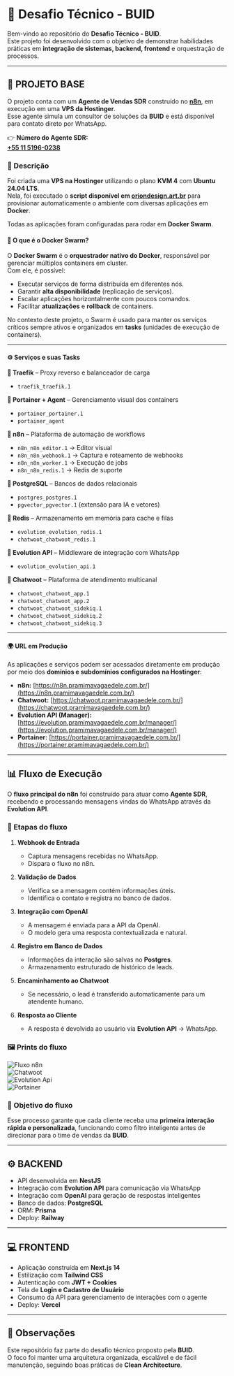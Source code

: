 # 🚀 Desafio Técnico - BUID

Bem-vindo ao repositório do **Desafio Técnico - BUID**.  
Este projeto foi desenvolvido com o objetivo de demonstrar habilidades práticas em **integração de sistemas, backend, frontend** e orquestração de processos.

---

## 📌 PROJETO BASE

O projeto conta com um **Agente de Vendas SDR** construído no **[n8n](https://n8n.io/)**, em execução em uma **VPS da Hostinger**.  
Esse agente simula um consultor de soluções da **BUID** e está disponível para contato direto por WhatsApp.

👉 **Número do Agente SDR:**  
[**+55 11 5196-0238**](https://wa.me/5511912345678?text=Ol%C3%A1%20quero%20falar%20com%20o%20suporte)  

### 📝 Descrição

Foi criada uma **VPS na Hostinger** utilizando o plano **KVM 4** com **Ubuntu 24.04 LTS**.  
Nela, foi executado o **script disponível em [oriondesign.art.br](https://oriondesign.art.br/)** para provisionar automaticamente o ambiente com diversas aplicações em **Docker**.

Todas as aplicações foram configuradas para rodar em **Docker Swarm**.  

#### 🐳 O que é o Docker Swarm?

O **Docker Swarm** é o **orquestrador nativo do Docker**, responsável por gerenciar múltiplos containers em cluster.  
Com ele, é possível:

- Executar serviços de forma distribuída em diferentes nós.  
- Garantir **alta disponibilidade** (replicação de serviços).  
- Escalar aplicações horizontalmente com poucos comandos.  
- Facilitar **atualizações** e **rollback** de containers.  

No contexto deste projeto, o Swarm é usado para manter os serviços críticos sempre ativos e organizados em **tasks** (unidades de execução de containers).

---

#### ⚙️ Serviços e suas Tasks

**🔹 Traefik** – Proxy reverso e balanceador de carga  
- `traefik_traefik.1`  

**🔹 Portainer + Agent** – Gerenciamento visual dos containers  
- `portainer_portainer.1`  
- `portainer_agent`  

**🔹 n8n** – Plataforma de automação de workflows  
- `n8n_n8n_editor.1` → Editor visual  
- `n8n_n8n_webhook.1` → Captura e roteamento de webhooks  
- `n8n_n8n_worker.1` → Execução de jobs  
- `n8n_n8n_redis.1` → Redis de suporte  

**🔹 PostgreSQL** – Bancos de dados relacionais  
- `postgres_postgres.1`  
- `pgvector_pgvector.1` (extensão para IA e vetores)  

**🔹 Redis** – Armazenamento em memória para cache e filas  
- `evolution_evolution_redis.1`  
- `chatwoot_chatwoot_redis.1`  

**🔹 Evolution API** – Middleware de integração com WhatsApp  
- `evolution_evolution_api.1`  

**🔹 Chatwoot** – Plataforma de atendimento multicanal  
- `chatwoot_chatwoot_app.1`  
- `chatwoot_chatwoot_app.2`  
- `chatwoot_chatwoot_sidekiq.1`  
- `chatwoot_chatwoot_sidekiq.2`  
- `chatwoot_chatwoot_sidekiq.3`  

---

#### 🌍 URL em Produção

As aplicações e serviços podem ser acessados diretamente em produção por meio dos **domínios e subdomínios configurados na Hostinger**:  

- **n8n:** [https://n8n.pramimavagaedele.com.br/](https://n8n.pramimavagaedele.com.br/)  
- **Chatwoot:** [https://chatwoot.pramimavagaedele.com.br/](https://chatwoot.pramimavagaedele.com.br/)  
- **Evolution API (Manager):** [https://evolution.pramimavagaedele.com.br/manager/](https://evolution.pramimavagaedele.com.br/manager/)  
- **Portainer:** [https://portainer.pramimavagaedele.com.br/](https://portainer.pramimavagaedele.com.br/)  

---

## 📊 Fluxo de Execução

O **fluxo principal do n8n** foi construído para atuar como **Agente SDR**, recebendo e processando mensagens vindas do WhatsApp através da **Evolution API**.  

### 🔄 Etapas do fluxo

1. **Webhook de Entrada**  
   - Captura mensagens recebidas no WhatsApp.  
   - Dispara o fluxo no n8n.  

2. **Validação de Dados**  
   - Verifica se a mensagem contém informações úteis.  
   - Identifica o contato e registra no banco de dados.  

3. **Integração com OpenAI**  
   - A mensagem é enviada para a API da OpenAI.  
   - O modelo gera uma resposta contextualizada e natural.  

4. **Registro em Banco de Dados**  
   - Informações da interação são salvas no **Postgres**.  
   - Armazenamento estruturado de histórico de leads.  

5. **Encaminhamento ao Chatwoot**  
   - Se necessário, o lead é transferido automaticamente para um atendente humano.  

6. **Resposta ao Cliente**  
   - A resposta é devolvida ao usuário via **Evolution API** → WhatsApp.  

### 🖼️ Prints do fluxo

![Fluxo n8n](./n8n.png)  
![Chatwoot](./chatwoot.png)  
![Evolution Api](./evolution.png)  
![Portainer](./portainer.png)  

### 🎯 Objetivo do fluxo
Esse processo garante que cada cliente receba uma **primeira interação rápida e personalizada**, funcionando como filtro inteligente antes de direcionar para o time de vendas da **BUID**.  

---

## ⚙️ BACKEND

- API desenvolvida em **NestJS**  
- Integração com **Evolution API** para comunicação via WhatsApp  
- Integração com **OpenAI** para geração de respostas inteligentes  
- Banco de dados: **PostgreSQL**  
- ORM: **Prisma**  
- Deploy: **Railway**

---

## 💻 FRONTEND

- Aplicação construída em **Next.js 14**  
- Estilização com **Tailwind CSS**  
- Autenticação com **JWT + Cookies**  
- Tela de **Login e Cadastro de Usuário**  
- Consumo da API para gerenciamento de interações com o agente  
- Deploy: **Vercel**

---

## 📝 Observações

Este repositório faz parte do desafio técnico proposto pela **BUID**.  
O foco foi manter uma arquitetura organizada, escalável e de fácil manutenção, seguindo boas práticas de **Clean Architecture**.
